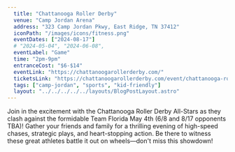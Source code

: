 ```yaml
---
  title: "Chattanooga Roller Derby"
  venue: "Camp Jordan Arena"
  address: "323 Camp Jordan Pkwy, East Ridge, TN 37412"
  iconPath: "/images/icons/fitness.png"
  eventDates: ["2024-08-17"]
  # "2024-05-04", "2024-06-08",
  eventLabel: "Game"
  time: "2pm-9pm"
  entranceCost: "$6-$14"
  eventLink: "https://chattanoogarollerderby.com/"
  ticketsLink: "https://chattanoogarollerderby.com/event/chattanooga-roller-derby-home/"
  tags: ["camp-jordan", "sports", "kid-friendly"]
  layout: "../../../../../layouts/BlogPostLayout.astro"
---
```


Join in the excitement with the Chattanooga Roller Derby All-Stars as they clash against the formidable Team Florida May 4th (6/8 and 8/17 opponents TBA)! Gather your friends and family for a thrilling evening of high-speed chases, strategic plays, and heart-stopping action. Be there to witness these great athletes battle it out on wheels—don't miss this showdown! 
